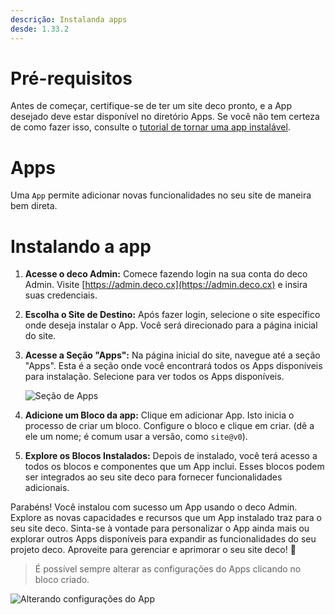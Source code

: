 ```yaml
---
descrição: Instalanda apps
desde: 1.33.2
---
```


# Pré-requisitos

Antes de começar, certifique-se de ter um site deco pronto, e a App desejado deve estar disponível no diretório Apps. Se você não tem certeza de como fazer isso, consulte o [tutorial de tornar uma app instalável](/docs/pt/developing/making-an-app-installable).

# Apps

Uma `App` permite adicionar novas funcionalidades no seu site de maneira bem direta.

# Instalando a app

1. **Acesse o deco Admin:** Comece fazendo login na sua conta do deco Admin. Visite [https://admin.deco.cx](https://admin.deco.cx) e insira suas credenciais.

2. **Escolha o Site de Destino:** Após fazer login, selecione o site específico onde deseja instalar o App. Você será direcionado para a página inicial do site.

3. **Acesse a Seção "Apps":** Na página inicial do site, navegue até a seção "Apps". Esta é a seção onde você encontrará todos os Apps disponíveis para instalação. Selecione para ver todos os Apps disponíveis.

    ![Seção de Apps](https://github.com/deco-cx/apps/assets/882438/e2533612-6828-4fb6-9959-96f000ca3537)

4. **Adicione um Bloco da app:** Clique em adicionar App. Isto inicia o processo de criar um bloco. Configure o bloco e clique em criar. (dê a ele um nome; é comum usar a versão, como `site@v0`).

5. **Explore os Blocos Instalados:** Depois de instalado, você terá acesso a todos os blocos e componentes que um App inclui. Esses blocos podem ser integrados ao seu site deco para fornecer funcionalidades adicionais.

Parabéns! Você instalou com sucesso um App usando o deco Admin. Explore as novas capacidades e recursos que um App instalado traz para o seu site deco. Sinta-se à vontade para personalizar o App ainda mais ou explorar outros Apps disponíveis para expandir as funcionalidades do seu projeto deco. Aproveite para gerenciar e aprimorar o seu site deco! 🚀

> É possível sempre alterar as configurações do Apps clicando no bloco criado.

![Alterando configurações do App](https://github.com/deco-cx/apps/assets/882438/5cf7fe48-89b1-47cd-be82-2f7ff601e640)